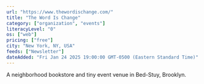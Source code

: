 ```yaml
---
url: "https://www.thewordischange.com/"
title: "The Word Is Change"
category: ["organization", "events"]
literacyLevel: "0"
os: ["web"]
pricing: ["free"]
city: "New York, NY, USA"
feeds: ["Newsletter"]
dateAdded: "Fri Jan 24 2025 19:00:00 GMT-0500 (Eastern Standard Time)"
---
```


A neighborhood bookstore and tiny event venue in Bed-Stuy, Brooklyn.
